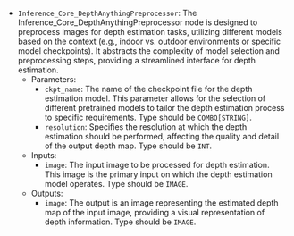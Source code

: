 - `Inference_Core_DepthAnythingPreprocessor`: The Inference_Core_DepthAnythingPreprocessor node is designed to preprocess images for depth estimation tasks, utilizing different models based on the context (e.g., indoor vs. outdoor environments or specific model checkpoints). It abstracts the complexity of model selection and preprocessing steps, providing a streamlined interface for depth estimation.
    - Parameters:
        - `ckpt_name`: The name of the checkpoint file for the depth estimation model. This parameter allows for the selection of different pretrained models to tailor the depth estimation process to specific requirements. Type should be `COMBO[STRING]`.
        - `resolution`: Specifies the resolution at which the depth estimation should be performed, affecting the quality and detail of the output depth map. Type should be `INT`.
    - Inputs:
        - `image`: The input image to be processed for depth estimation. This image is the primary input on which the depth estimation model operates. Type should be `IMAGE`.
    - Outputs:
        - `image`: The output is an image representing the estimated depth map of the input image, providing a visual representation of depth information. Type should be `IMAGE`.

